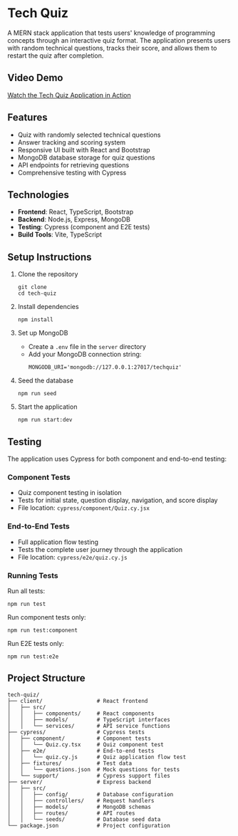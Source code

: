 # Tech Quiz

A MERN stack application that tests users' knowledge of programming concepts through an interactive quiz format. The application presents users with random technical questions, tracks their score, and allows them to restart the quiz after completion.

## Video Demo

[Watch the Tech Quiz Application in Action](https://drive.google.com/file/d/1oZyin3BYmQ50_U1JtHIc1F6rCgQcWa4c/view?usp=sharing)

## Features

- Quiz with randomly selected technical questions
- Answer tracking and scoring system
- Responsive UI built with React and Bootstrap
- MongoDB database storage for quiz questions
- API endpoints for retrieving questions
- Comprehensive testing with Cypress

## Technologies

- **Frontend**: React, TypeScript, Bootstrap
- **Backend**: Node.js, Express, MongoDB
- **Testing**: Cypress (component and E2E tests)
- **Build Tools**: Vite, TypeScript

## Setup Instructions

1. Clone the repository
   ```
   git clone 
   cd tech-quiz
   ```

2. Install dependencies
   ```
   npm install
   ```

3. Set up MongoDB
   - Create a `.env` file in the `server` directory
   - Add your MongoDB connection string:
     ```
     MONGODB_URI='mongodb://127.0.0.1:27017/techquiz'
     ```

4. Seed the database
   ```
   npm run seed
   ```

5. Start the application
   ```
   npm run start:dev
   ```

## Testing

The application uses Cypress for both component and end-to-end testing:

### Component Tests
- Quiz component testing in isolation
- Tests for initial state, question display, navigation, and score display
- File location: `cypress/component/Quiz.cy.jsx`

### End-to-End Tests
- Full application flow testing
- Tests the complete user journey through the application
- File location: `cypress/e2e/quiz.cy.js`

### Running Tests

Run all tests:
```
npm run test
```

Run component tests only:
```
npm run test:component
```

Run E2E tests only:
```
npm run test:e2e
```


## Project Structure

```
tech-quiz/
├── client/                 # React frontend
│   ├── src/
│   │   ├── components/     # React components
│   │   ├── models/         # TypeScript interfaces
│   │   └── services/       # API service functions
├── cypress/                # Cypress tests
│   ├── component/          # Component tests
│   │   └── Quiz.cy.tsx     # Quiz component test
│   ├── e2e/                # End-to-end tests
│   │   └── quiz.cy.js      # Quiz application flow test
│   ├── fixtures/           # Test data
│   │   └── questions.json  # Mock questions for tests
│   └── support/            # Cypress support files
├── server/                 # Express backend
│   ├── src/
│   │   ├── config/         # Database configuration
│   │   ├── controllers/    # Request handlers
│   │   ├── models/         # MongoDB schemas
│   │   ├── routes/         # API routes
│   │   └── seeds/          # Database seed data
└── package.json            # Project configuration
```
